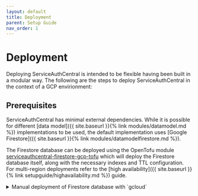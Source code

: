 ```yaml
---
layout: default
title: Deployment
parent: Setup Guide
nav_order: 1
---
```


# Deployment

Deploying ServiceAuthCentral is intended to be flexible having been built in a modular way. The following are the steps to deploy ServiceAuthCentral in the context of a GCP envirionment:

## Prerequisites

ServiceAuthCentral has minimal external dependencies.  While it is possible for different [data model]({{ site.baseurl }}{% link modules/datamodel.md %}) implementations to be used, the default implementation uses [Google Firestore]({{ site.baseurl }}{% link modules/datamodelfirestore.md %}).

The Firestore database can be deployed using the OpenTofu module [serviceauthcentral-firestore-gcp-tofu](https://github.com/UnitVectorY-Labs/serviceauthcentral-firestore-gcp-tofu) which will deploy the Firestore database itself, along with the necessary indexes and TTL configuration.  For multi-region deployments refer to the  [high availability]({{ site.baseurl }}{% link setupguide/highavailability.md %}) guide.

<details>
<summary>Manual deployment of Firestore database with `gcloud`</summary>

```bash
# This example creates a Firestore database named 'serviceauthcentral' in the us-east4 region

# Create Firestore database (if needed)
gcloud firestore databases create \
  --database="serviceauthcentral" \
  --location="us-east4" \
  --type="firestore-native"

# Create Firestore Index for authorizations (audience ASC, subject ASC)
gcloud firestore indexes composite create \
  --database="serviceauthcentral" \
  --collection-group="authorizations" \
  --field-config="field-path=audience,order=ASCENDING" \
  --field-config="field-path=subject,order=ASCENDING"

# Create Firestore Index for authorizations (subject ASC, audience ASC)
gcloud firestore indexes composite create \
  --database="serviceauthcentral" \
  --collection-group="authorizations" \
  --field-config="field-path=subject,order=ASCENDING" \
  --field-config="field-path=audience,order=ASCENDING"

# Set TTL for 'keys' collection
gcloud firestore fields ttls update ttl \
  --collection-group="keys" \
  --database="serviceauthcentral" \
  --enable-ttl

# Set TTL for 'loginCodes' collection
gcloud firestore fields ttls update ttl \
  --collection-group="loginCodes" \
  --database="serviceauthcentral" \
  --enable-ttl

# Set TTL for 'loginStates' collection
gcloud firestore fields ttls update ttl \
  --collection-group="loginStates" \
  --database="serviceauthcentral" \
  --enable-ttl
```
</details>

